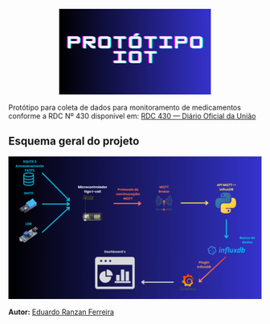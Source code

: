 <p align="center">
  <img src="./docs/img/logo.png" alt="Logo" width="60%">
</p>

Protótipo para coleta de dados para monitoramento de medicamentos conforme a RDC Nº 430 disponível em:
[RDC 430 — Diário Oficial da União](https://www.in.gov.br/en/web/dou/-/resolucao-de-diretoria-colegiada-rdc-n-430-de-8-de-outubro-de-2020-282070593)

## Esquema geral do projeto

![Esquema geral do projeto](./docs/img/esquema.png)

**Autor:** [Eduardo Ranzan Ferreira](https://github.com/EduardoRanzan)
